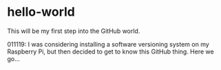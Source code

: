 # hello-world
This will be my first step into the GitHub world.

011119:  I was considering installing a software versioning system on my Raspberry Pi, but then decided to get to know this GitHub thing.  Here we go...

